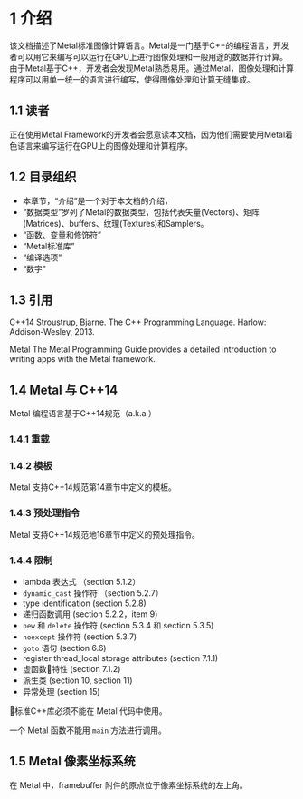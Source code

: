# 1 介绍

该文档描述了Metal标准图像计算语言。Metal是一门基于C++的编程语言，开发者可以用它来编写可以运行在GPU上进行图像处理和一般用途的数据并行计算。由于Metal基于C++，开发者会发现Metal熟悉易用。通过Metal，图像处理和计算程序可以用单一统一的语言进行编写，使得图像处理和计算无缝集成。
 
## 1.1 读者

正在使用Metal Framework的开发者会愿意读本文档，因为他们需要使用Metal着色语言来编写运行在GPU上的图像处理和计算程序。

## 1.2 目录组织

* 本章节，“介绍”是一个对于本文档的介绍，
* “数据类型”罗列了Metal的数据类型，包括代表矢量(Vectors)、矩阵(Matrices)、buffers、纹理(Textures)和Samplers。
* “函数、变量和修饰符”
* “Metal标准库”
* “编译选项”
* “数字”

## 1.3 引用

C++14
Stroustrup, Bjarne. The C++ Programming Language. Harlow: Addison-Wesley, 2013.

Metal
The Metal Programming Guide provides a detailed introduction to writing apps with the Metal framework.

## 1.4 Metal 与 C++14
Metal 编程语言基于C++14规范（a.k.a ）

### 1.4.1 重载

### 1.4.2 模板

Metal 支持C++14规范第14章节中定义的模板。

### 1.4.3 预处理指令

Metal 支持C++14规范地16章节中定义的预处理指令。

### 1.4.4 限制

* lambda 表达式 （section 5.1.2）
* `dynamic_cast` 操作符 （section 5.2.7）
* type identification (section 5.2.8)
* 递归函数调用 (section 5.2.2，item 9)
* `new` 和 `delete` 操作符 (section 5.3.4 和 section 5.3.5)
* `noexcept` 操作符 (section 5.3.7)
* `goto` 语句 (section 6.6)
* register thread_local storage attributes (section 7.1.1)
* 虚函数特性 (section 7.1.2)
* 派生类 (section 10, section 11)
* 异常处理 (section 15)

标准C++库必须不能在 Metal 代码中使用。

一个 Metal 函数不能用 `main` 方法进行调用。

## 1.5 Metal 像素坐标系统

在 Metal 中，framebuffer 附件的原点位于像素坐标系统的左上角。